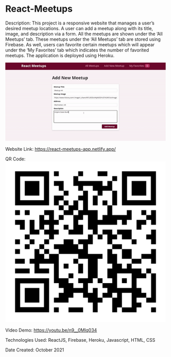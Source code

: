 # React-Meetups

Description: This project is a responsive website that manages a user’s desired meetup locations. A user can add a meetup along with its title, image, and description via a form. All the meetups are shown under the ‘All Meetups’ tab. These meetups under the ‘All Meetups’ tab are stored using Firebase. As well, users can favorite certain meetups which will appear under the ‘My Favorites’ tab which indicates the number of favorited meetups. The application is deployed using Heroku.

![Alt Text](https://github.com/ChenGrant/React-Meetups/blob/a37311cfc068366d6ec19a7d4069682414c87ce4/about/gif.gif)

Website Link: https://react-meetups-app.netlify.app/

QR Code: 
![Alt Text](https://github.com/ChenGrant/React-Meetups/blob/a37311cfc068366d6ec19a7d4069682414c87ce4/about/qr-code.png)

Video Demo: https://youtu.be/n9__0Mlq034

Technologies Used: ReactJS, Firebase, Heroku, Javascript, HTML, CSS

Date Created: October 2021
